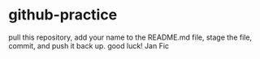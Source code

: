 # github-practice

pull this repository, add your name to the README.md file, stage the file, commit, and push it back up.  good luck!
Jan Fic